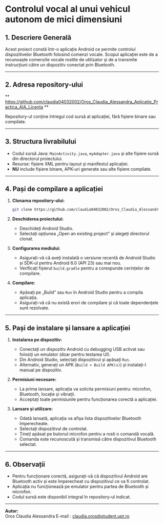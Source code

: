 # Controlul vocal al unui vehicul autonom de mici dimensiuni

## 1. Descriere Generală

Acest proiect constă într-o aplicație Android ce permite controlul dispozitivelor Bluetooth folosind comenzi vocale. Scopul aplicației este de a recunoaște comenzile vocale rostite de utilizator și de a transmite instrucțiuni către un dispozitiv conectat prin Bluetooth.

---

## 2. Adresa repository-ului

  ** https://github.com/claudia04032002/Oros_Claudia_Alessandra_Aplicatie_Practica_AIA_Licenta **

Repository-ul conține întregul cod sursă al aplicației, fără fișiere binare sau compilate.

---

## 3. Structura livrabilului

- Codul sursă Java: `MainActivity.java`, `myAdapter.java` și alte fișiere sursă din directorul proiectului.
- Resurse: fișiere XML pentru layout și manifestul aplicației.
- **NU** include fișiere binare, APK-uri generate sau alte fișiere compilate.

---

## 4. Pași de compilare a aplicației

1. **Clonarea repository-ului:**
   ```bash
   git clone https://github.com/claudia04032002/Oros_Claudia_Alessandra_Aplicatie_Practica_AIA_Licenta.git
   ```
  

2. **Deschiderea proiectului:**
   - Deschideți Android Studio.
   - Selectați opțiunea „Open an existing project” și alegeți directorul clonat.

3. **Configurarea mediului:**
   - Asigurați-vă că aveți instalată o versiune recentă de Android Studio și SDK-ul pentru Android 6.0 (API 23) sau mai nou.
   - Verificați fișierul `build.gradle` pentru a corespunde cerințelor de compilare.

4. **Compilare:**
   - Apăsați pe „Build” sau `Run` în Android Studio pentru a compila aplicația.
   - Asigurați-vă că nu există erori de compilare și că toate dependențele sunt rezolvate.

---

## 5. Pași de instalare și lansare a aplicației

1. **Instalarea pe dispozitiv:**
   - Conectați un dispozitiv Android cu debugging USB activat sau folosiți un emulator (doar pentru testarea UI).
   - Din Android Studio, selectați dispozitivul și apăsați `Run`.
   - Alternativ, generați un APK (`Build > Build APK(s)`) și instalați-l manual pe dispozitiv.

2. **Permisiuni necesare:**
   - La prima lansare, aplicația va solicita permisiuni pentru: microfon, Bluetooth, locație și vibrații.
   - Acceptați toate permisiunile pentru funcționarea corectă a aplicației.

3. **Lansare și utilizare:**
   - Odată lansată, aplicația va afișa lista dispozitivelor Bluetooth împerecheate.
   - Selectați dispozitivul de controlat.
   - Țineți apăsat pe butonul microfon pentru a rosti o comandă vocală.
   - Comanda este recunoscută și transmisă către dispozitivul Bluetooth selectat.

---

## 6. Observații

- Pentru funcționare corectă, asigurați-vă că dispozitivul Android are Bluetooth activ și este împerecheat cu dispozitivul ce va fi controlat.
- Aplicația nu funcționează pe emulator pentru partea de Bluetooth și microfon.
- Codul sursă este disponibil integral în repository-ul indicat.

---

**Autor:**  
Oros Claudia Alessandra 
E-mail : claudia.oros@student.upt.ro
